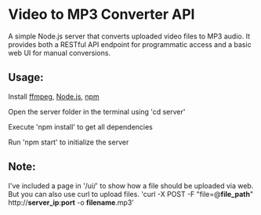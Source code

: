 # Video to MP3 Converter API
A simple Node.js server that converts uploaded video files to MP3 audio. It provides both a RESTful API endpoint for programmatic access and a basic web UI for manual conversions.

## Usage:

Install [ffmpeg](https://ffmpeg.org/download.html), [Node.js](https://nodejs.org/en/download), [npm](https://www.npmjs.com/)

Open the server folder in the terminal using 'cd server'

Execute 'npm install' to get all dependencies 

Run 'npm start' to initialize the server

## Note:

I've included a page in '/ui/' to show how a file should be uploaded via web. But you can also use curl to upload files.
'curl -X POST -F "file=@**file_path**" http://**server_ip**:**port** -o **filename**.mp3'
